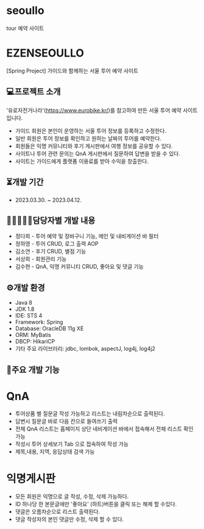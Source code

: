 # seoullo
tour 예약 사이트

# EZENSEOULLO
[Spring Project] 가이드와 함께하는 서울 투어 예약 사이트


## 💻프로젝트 소개

'유로자전거나라'(<https://www.eurobike.kr/>)를 참고하여 만든 서울 투어 예약 사이트입니다.
* 가이드 회원은 본인이 운영하는 서울 투어 정보를 등록하고 수정한다.
* 일반 회원은 투어 정보를 확인하고 원하는 날짜의 투어를 예약한다.
* 회원들은 익명 커뮤니티와 후기 게시판에서 여행 정보를 공유할 수 있다.
* 사이트나 투어 관련 문의는 QnA 게시판에서 질문하여 답변을 받을 수 있다.
* 사이트는 가이드에게 플랫폼 이용료를 받아 수익을 창출한다.


## ⏳개발 기간

* 2023.03.30. ~ 2023.04.12.

## 👩🏼‍🤝‍👩🏼담당자별 개발 내용
* 정다희 - 투어 예약 및 장바구니 기능, 메인 및 내비게이션 바 필터
* 정하영 - 투어 CRUD, 로그 출력 AOP
* 김소연 - 후기 CRUD, 별점 기능
* 서상희 - 회원관리 기능
* 김수현 - QnA, 익명 커뮤니티 CRUD,  좋아요 및 댓글 기능

## ⚙개발 환경
* Java 8
* JDK 1.8
* IDE: STS 4
* Framework: Spring
* Database: OracleDB 11g XE
* ORM: MyBatis
* DBCP: HikariCP
* 기타 주요 라이브러리: jdbc, lombok, aspectJ, log4j, log4j2



## 📌주요 개발 기능

# QnA
* 투어상품 별 질문글 작성 가능하고 리스트는 내림차순으로 출력된다.
* 답변시 질문글 바로 다음 칸으로 들여쓰기 출력
* 전체 QnA 리스트는 홈페이지 상단 네비게이션 바에서 접속해서 전체 리스트 확인 가능
* 작성시 투어 상세보기 Tab 으로 접속하여 작성 가능
* 제목,내용, 지역, 응답상태 검색 가능

# 익명게시판
* 모든 회원은 익명으로 글 작성, 수정, 삭제 가능하다.
* ID 하나당 한 본문글에만 '좋아요' (하트)버튼을 클릭 또는 해제 할 수있다.
* 댓글은 오름차순으로 리스트 출력된다.
* 댓글 작성자의 본인 댓글만 수정, 삭제 할 수 있다.


